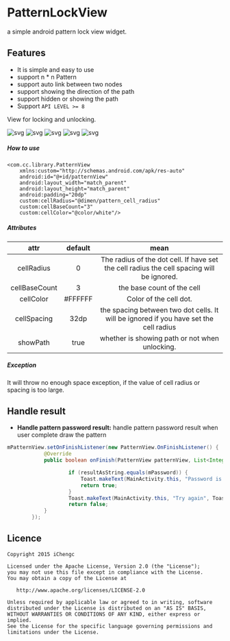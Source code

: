 # PatternLockView
a simple android pattern lock view widget.

## Features
* It is simple and easy to use
* support n * n Pattern
* support auto link between two nodes
* support showing the direction of the path
* support hidden or showing the path
* Support `API LEVEL >= 8`

View for locking and unlocking.

![svg](https://github.com/geftimov/android-patternview/blob/master/art/rsz_empty_pattern.png) ![svg](https://github.com/geftimov/android-patternview/blob/master/art/rsz_pattern_correct.png) ![svg](https://github.com/geftimov/android-patternview/blob/master/art/rsz_mm.png) ![svg](https://github.com/geftimov/android-patternview/blob/master/art/rsz_small.png) ![svg](https://github.com/geftimov/android-patternview/blob/master/art/rsz_skyscrapers.png)

##### How to use

    <com.cc.library.PatternView
        xmlns:custom="http://schemas.android.com/apk/res-auto"
        android:id="@+id/patternView"
        android:layout_width="match_parent"
        android:layout_height="match_parent"
        android:padding="20dp"
        custom:cellRadius="@dimen/pattern_cell_radius"
        custom:cellBaseCount="3"
        custom:cellColor="@color/white"/>
        
##### Attributes

|     attr    	        |  default  	|                         mean                         	|
|:--------------------:	|:------------:	|:----------------------------------------------------:	|
|   cellRadius   	|     0     	|         The radius of the dot cell. If have set the cell radius the cell spacing will be ignored.            	|
|   cellBaseCount 	|     3      	|         the base count of the cell          	            |
|   cellColor       |   #FFFFFF 	|         Color of the cell dot.                     	    |
|   cellSpacing 	|     32dp     	|         the spacing between two dot cells. It will be ignored if you have set the cell radius|
|   showPath     	|     true     	|         whether is showing path or not when unlocking.    |

##### Exception

It will throw no enough space exception, if the value of cell radius or spacing is too large.

## Handle result
* **Handle pattern password result:**
handle pattern password result when user complete draw the pattern
```java
mPatternView.setOnFinishListener(new PatternView.OnFinishListener() {
            @Override
            public boolean onFinish(PatternView patternView, List<Integer> result, String resultAsString) {

                    if (resultAsString.equals(mPassword)) {
                        Toast.makeText(MainActivity.this, "Password is correct.", Toast.LENGTH_LONG).show();
                        return true;
                    }
                    Toast.makeText(MainActivity.this, "Try again", Toast.LENGTH_LONG).show();
                    return false;
            }
        });
```

## Licence

    Copyright 2015 iChengc

    Licensed under the Apache License, Version 2.0 (the "License");
    you may not use this file except in compliance with the License.
    You may obtain a copy of the License at

       http://www.apache.org/licenses/LICENSE-2.0

    Unless required by applicable law or agreed to in writing, software
    distributed under the License is distributed on an "AS IS" BASIS,
    WITHOUT WARRANTIES OR CONDITIONS OF ANY KIND, either express or implied.
    See the License for the specific language governing permissions and
    limitations under the License.

